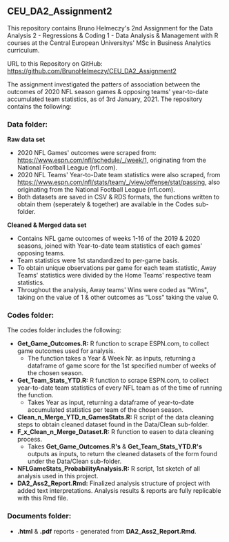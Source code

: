 ## CEU_DA2_Assignment2

This repository contains Bruno Helmeczy's 2nd Assignment for the Data Analysis 2 - Regressions & Coding 1 - Data Analysis & Management with R courses at the Central European Universitys' MSc in Business Analytics curriculum. 

URL to this Repository on GitHub: https://github.com/BrunoHelmeczy/CEU_DA2_Assignment2

The assignment investigated the patters of association between the outcomes of 2020 NFL season games & opposing teams' year-to-date accumulated team statistics, as of 3rd January, 2021. The repository contains the following:

### Data folder: 
**Raw data set** 
- 2020 NFL Games' outcomes were scraped from: https://www.espn.com/nfl/schedule/_/week/1, originating from the National Football League (nfl.com).  
- 2020 NFL Teams' Year-to-Date team statistics were also scraped, from https://www.espn.com/nfl/stats/team/_/view/offense/stat/passing, also originating from the National Football League (nfl.com).
- Both datasets are saved in CSV & RDS formats, the functions written to obtain them (seperately & together) are available in the Codes sub-folder.

**Cleaned & Merged data set** 
- Contains NFL game outcomes of weeks 1-16 of the 2019 & 2020 seasons, joined with Year-to-date team statistics of each games' opposing teams.
- Team statistics were 1st standardized to per-game basis. 
- To obtain unique observations per game for each team statistic, Away Teams' statistics were divided by the Home Teams' respective team statistics. 
- Throughout the analysis, Away teams' Wins were coded as "Wins", taking on the value of 1 & other outcomes as "Loss" taking the value 0. 

### Codes folder:
The codes folder includes the following:
- **Get_Game_Outcomes.R:** R function to scrape ESPN.com, to collect game outcomes used for analysis. 
  - The function takes a Year & Week Nr. as inputs, returning a dataframe of game score for the 1st specified number of weeks of the chosen season.
- **Get_Team_Stats_YTD.R:** R function to scrape ESPN.com, to collect year-to-date team statistics of every NFL team as of the time of running the function. 
  - Takes Year as input,  returning a dataframe of year-to-date accumulated statistics per team of the chosen season.
- **Clean_n_Merge_YTD_n_GamesStats.R:** R script of the data cleaning steps to obtain cleaned dataset found in the Data/Clean sub-folder.
- **F_x_Clean_n_Merge_Dataset.R:** R function to easen to data cleaning process. 
  - Takes **Get_Game_Outcomes.R's** & **Get_Team_Stats_YTD.R's** outputs as inputs, to return the cleaned datasets of the form found under the Data/Clean sub-folder.
- **NFLGameStats_ProbabilityAnalysis.R:** R script, 1st sketch of all analysis used in this project.
- **DA2_Ass2_Report.Rmd:** Finalized analysis structure of project with added text interpretations. Analysis results & reports are fully replicable with this Rmd file.

### Documents folder: 
- **.html** & **.pdf** reports - generated from **DA2_Ass2_Report.Rmd**.


